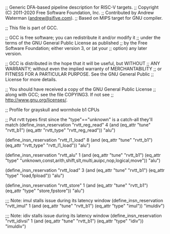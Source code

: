 ;; Generic DFA-based pipeline description for RISC-V targets.
;; Copyright (C) 2011-2020 Free Software Foundation, Inc.
;; Contributed by Andrew Waterman (andrew@sifive.com).
;; Based on MIPS target for GNU compiler.

;; This file is part of GCC.

;; GCC is free software; you can redistribute it and/or modify it
;; under the terms of the GNU General Public License as published
;; by the Free Software Foundation; either version 3, or (at your
;; option) any later version.

;; GCC is distributed in the hope that it will be useful, but WITHOUT
;; ANY WARRANTY; without even the implied warranty of MERCHANTABILITY
;; or FITNESS FOR A PARTICULAR PURPOSE.  See the GNU General Public
;; License for more details.

;; You should have received a copy of the GNU General Public License
;; along with GCC; see the file COPYING3.  If not see
;; <http://www.gnu.org/licenses/>.


;; Profile for grayskull and wormhole b1 CPUs

;; Put rvtt types first since the "type"=="unknown" is a catch-all they'll match
(define_insn_reservation "rvtt_reg_read" 4
  (and (eq_attr "tune" "rvtt_b1")
       (eq_attr "rvtt_type" "rvtt_reg_read"))
  "alu")

(define_insn_reservation "rvtt_l1_load" 8
  (and (eq_attr "tune" "rvtt_b1")
       (eq_attr "rvtt_type" "rvtt_l1_load"))
  "alu")

(define_insn_reservation "rvtt_alu" 1
  (and (eq_attr "tune" "rvtt_b1")
       (eq_attr "type" "unknown,const,arith,shift,slt,multi,auipc,nop,logical,move"))
  "alu")

(define_insn_reservation "rvtt_load" 3
  (and (eq_attr "tune" "rvtt_b1")
       (eq_attr "type" "load,fpload"))
  "alu")

(define_insn_reservation "rvtt_store" 1
  (and (eq_attr "tune" "rvtt_b1")
       (eq_attr "type" "store,fpstore"))
  "alu")

;;; Note: imul stalls issue during its latency window
(define_insn_reservation "rvtt_imul" 1
  (and (eq_attr "tune" "rvtt_b1")
       (eq_attr "type" "imul"))
  "imuldiv")

;;; Note: idiv stalls issue during its latency window
(define_insn_reservation "rvtt_idivsi" 1
  (and (eq_attr "tune" "rvtt_b1")
       (eq_attr "type" "idiv"))
  "imuldiv")
